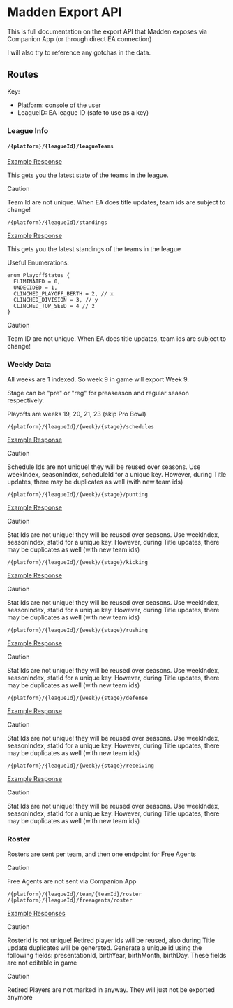 # Madden Export API

This is full documentation on the export API that Madden exposes via Companion App (or through direct EA connection)

I will also try to reference any gotchas in the data. 

## Routes

Key:
- Platform: console of the user
- LeagueID: EA league ID (safe to use as a key)

### League Info

#### `/{platform}/{leagueId}/leagueTeams`

[Example Response](./api_data/pc_2890093_leagueTeams.json)

This gets you the latest state of the teams in the league. 

> [!CAUTION]
> Team Id are not unique. When EA does title updates, team ids are subject to change!

`/{platform}/{leagueId}/standings`

[Example Response](./api_data/pc_2890093_standings.json)

This gets you the latest standings of the teams in the league

Useful Enumerations:

```
enum PlayoffStatus {
  ELIMINATED = 0,
  UNDECIDED = 1,
  CLINCHED_PLAYOFF_BERTH = 2, // x
  CLINCHED_DIVISION = 3, // y
  CLINCHED_TOP_SEED = 4 // z
}
```
> [!CAUTION]
> Team ID are not unique. When EA does title updates, team ids are subject to change!

### Weekly Data

All weeks are 1 indexed. So week 9 in game will export Week 9. 

Stage can be "pre" or "reg" for preaseason and regular season respectively.

Playoffs are weeks 19, 20, 21, 23 (skip Pro Bowl)

`/{platform}/{leagueId}/{week}/{stage}/schedules`

[Example Response](./api_data/pc_2890093_week1_1_schedules.json)

> [!CAUTION]
> Schedule Ids are not unique! they will be reused over seasons. Use weekIndex, seasonIndex, scheduleId for a unique key. However, during Title updates, there may be duplicates as well (with new team ids)

`/{platform}/{leagueId}/{week}/{stage}/punting`

[Example Response](./api_data/pc_2890093_week1_1_punting.json)

> [!CAUTION]
> Stat Ids are not unique! they will be reused over seasons. Use weekIndex, seasonIndex, statId for a unique key. However, during Title updates, there may be duplicates as well (with new team ids)

`/{platform}/{leagueId}/{week}/{stage}/kicking`

[Example Response](./api_data/pc_2890093_week1_1_kicking.json)

> [!CAUTION]
> Stat Ids are not unique! they will be reused over seasons. Use weekIndex, seasonIndex, statId for a unique key. However, during Title updates, there may be duplicates as well (with new team ids)

`/{platform}/{leagueId}/{week}/{stage}/rushing`

[Example Response](./api_data/pc_2890093_week1_1_rushing.json)

> [!CAUTION]
> Stat Ids are not unique! they will be reused over seasons. Use weekIndex, seasonIndex, statId for a unique key. However, during Title updates, there may be duplicates as well (with new team ids)

`/{platform}/{leagueId}/{week}/{stage}/defense`

[Example Response](./api_data/pc_2890093_week1_1_defense.json)

> [!CAUTION]
> Stat Ids are not unique! they will be reused over seasons. Use weekIndex, seasonIndex, statId for a unique key. However, during Title updates, there may be duplicates as well (with new team ids)

`/{platform}/{leagueId}/{week}/{stage}/receiving`

[Example Response](./api_data/pc_2890093_week1_1_receiving.json)

> [!CAUTION]
> Stat Ids are not unique! they will be reused over seasons. Use weekIndex, seasonIndex, statId for a unique key. However, during Title updates, there may be duplicates as well (with new team ids)

### Roster

Rosters are sent per team, and then one endpoint for Free Agents

> [!CAUTION]
> Free Agents are not sent via Companion App


`/{platform}/{leagueId}/team/{teamId}/roster`
`/{platform}/{leagueId}/freeagents/roster`

[Example Responses](./api_data/team_data)

> [!CAUTION]
> RosterId is not unique! Retired player ids will be reused, also during Title update duplicates will be generated. Generate a unique id using the following fields: presentationId, birthYear, birthMonth, birthDay. These fields are not editable in game

> [!CAUTION]
> Retired Players are not marked in anyway. They will just not be exported anymore
